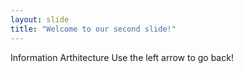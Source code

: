 ```yaml
---
layout: slide
title: "Welcome to our second slide!"
---
```

Information Arthitecture
Use the left arrow to go back!

